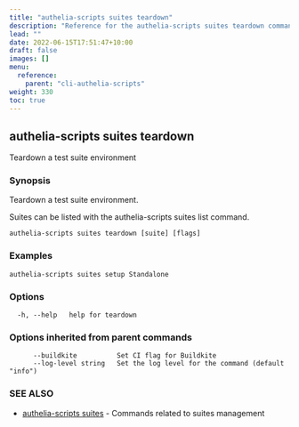 ```yaml
---
title: "authelia-scripts suites teardown"
description: "Reference for the authelia-scripts suites teardown command."
lead: ""
date: 2022-06-15T17:51:47+10:00
draft: false
images: []
menu:
  reference:
    parent: "cli-authelia-scripts"
weight: 330
toc: true
---
```


## authelia-scripts suites teardown

Teardown a test suite environment

### Synopsis

Teardown a test suite environment.

Suites can be listed with the authelia-scripts suites list command.

```
authelia-scripts suites teardown [suite] [flags]
```

### Examples

```
authelia-scripts suites setup Standalone
```

### Options

```
  -h, --help   help for teardown
```

### Options inherited from parent commands

```
      --buildkite          Set CI flag for Buildkite
      --log-level string   Set the log level for the command (default "info")
```

### SEE ALSO

* [authelia-scripts suites](authelia-scripts_suites.md)	 - Commands related to suites management

